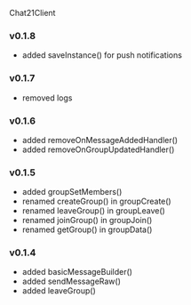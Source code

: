Chat21Client

### v0.1.8
- added saveInstance() for push notifications

### v0.1.7
- removed logs

### v0.1.6
- added removeOnMessageAddedHandler()
- added removeOnGroupUpdatedHandler()

### v0.1.5
- added groupSetMembers()
- renamed createGroup() in groupCreate()
- renamed leaveGroup() in groupLeave()
- renamed joinGroup() in groupJoin()
- renamed getGroup() in groupData()

### v0.1.4
- added basicMessageBuilder()
- added sendMessageRaw()
- added leaveGroup()